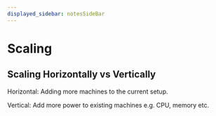 ```yaml
---
displayed_sidebar: notesSideBar
---
```


# Scaling

## Scaling Horizontally vs Vertically

Horizontal: Adding more machines to the current setup.

Vertical: Add more power to existing machines e.g. CPU, memory etc.
